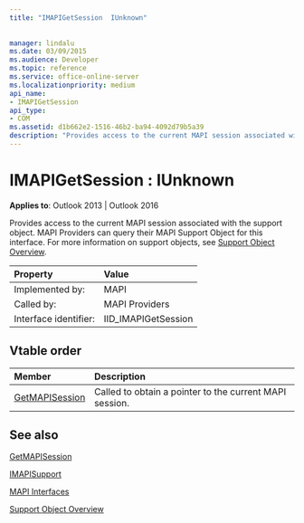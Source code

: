 ```yaml
---
title: "IMAPIGetSession  IUnknown"
 
 
manager: lindalu
ms.date: 03/09/2015
ms.audience: Developer
ms.topic: reference
ms.service: office-online-server
ms.localizationpriority: medium
api_name:
- IMAPIGetSession
api_type:
- COM
ms.assetid: d1b662e2-1516-46b2-ba94-4092d79b5a39
description: "Provides access to the current MAPI session associated with the support object. MAPI Providers can query their MAPI Support Object for this interface."
---
```


# IMAPIGetSession : IUnknown

  
  
**Applies to**: Outlook 2013 | Outlook 2016 
  
Provides access to the current MAPI session associated with the support object. MAPI Providers can query their MAPI Support Object for this interface. For more information on support objects, see [Support Object Overview](support-object-overview.md).
  
|Property |Value |
|:-----|:-----|
|Implemented by:  <br/> |MAPI  <br/> |
|Called by:  <br/> |MAPI Providers  <br/> |
|Interface identifier:  <br/> |IID_IMAPIGetSession  <br/> |
   
## Vtable order

|Member |Description |
|:-----|:-----|
|[GetMAPISession](imapigetsession-getmapisession.md) <br/> |Called to obtain a pointer to the current MAPI session. |
   
## See also



[GetMAPISession](imapigetsession-getmapisession.md)
  
[IMAPISupport](imapisupportiunknown.md)


[MAPI Interfaces](mapi-interfaces.md)
  
[Support Object Overview](support-object-overview.md)

